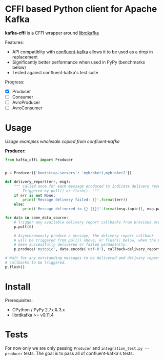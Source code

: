 CFFI based Python client for Apache Kafka
=========================================

**kafka-cffi** is a CFFI wrapper around [librdkafka](https://github.com/edenhill/librdkafka)

Features:

- API compatiblity with [confluent-kafka](https://github.com/confluentinc/confluent-kafka-python)
  allows it to be used as a drop in replacement
- Significantly better performance when used in PyPy (benchmarks below)
- Tested against confluent-kafka's test suite

Progress:

- [x] Producer
- [ ] Consumer
- [ ] AvroProducer
- [ ] AvroConsumer

Usage
=====

*Usage examples wholesale copied from confluent-kafka*

**Producer:**

```python
from kafka_cffi import Producer


p = Producer({'bootstrap.servers': 'mybroker1,mybroker2'})

def delivery_report(err, msg):
    """ Called once for each message produced to indicate delivery result.
        Triggered by poll() or flush(). """
    if err is not None:
        print('Message delivery failed: {}'.format(err))
    else:
        print('Message delivered to {} [{}]'.format(msg.topic(), msg.partition()))

for data in some_data_source:
    # Trigger any available delivery report callbacks from previous produce() calls
    p.poll(0)

    # Asynchronously produce a message, the delivery report callback
    # will be triggered from poll() above, or flush() below, when the message has
    # been successfully delivered or failed permanently.
    p.produce('mytopic', data.encode('utf-8'), callback=delivery_report)

# Wait for any outstanding messages to be delivered and delivery report
# callbacks to be triggered.
p.flush()
```

Install
=======

Prerequisites:
- CPython / PyPy 2.7x & 3.x
- librdkafka >= v0.11.4

Tests
=====

For now only we are only passing `Producer` and `integration_test.py --producer`
tests. The goal is to pass all of confluent-kafka's tests.

